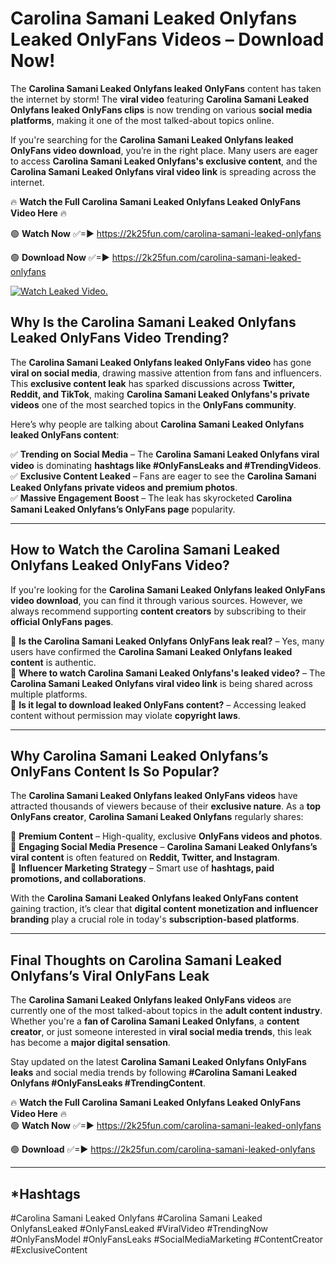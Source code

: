 # Carolina Samani Leaked Onlyfans Leaked OnlyFans Videos – Download Now!

The **Carolina Samani Leaked Onlyfans leaked OnlyFans** content has taken the internet by storm! The **viral video** featuring **Carolina Samani Leaked Onlyfans leaked OnlyFans clips** is now trending on various **social media platforms**, making it one of the most talked-about topics online.  

If you're searching for the **Carolina Samani Leaked Onlyfans leaked OnlyFans video download**, you’re in the right place. Many users are eager to access **Carolina Samani Leaked Onlyfans's exclusive content**, and the **Carolina Samani Leaked Onlyfans viral video link** is spreading across the internet.  

🔥 **Watch the Full Carolina Samani Leaked Onlyfans Leaked OnlyFans Video Here** 🔥  

🟢 **Watch Now** ✅=► https://2k25fun.com/carolina-samani-leaked-onlyfans

🟢 **Download Now** ✅=► https://2k25fun.com/carolina-samani-leaked-onlyfans

[![Watch Leaked Video.](https://miro.medium.com/v2/resize:fit:828/format:webp/1*cilzJN44JGOrTw9NJCrNHA.gif "Watch Leaked Video")](https://2k25fun.com/carolina-samani-leaked-onlyfans)

## **Why Is the Carolina Samani Leaked Onlyfans Leaked OnlyFans Video Trending?**  

The **Carolina Samani Leaked Onlyfans leaked OnlyFans video** has gone **viral on social media**, drawing massive attention from fans and influencers. This **exclusive content leak** has sparked discussions across **Twitter, Reddit, and TikTok**, making **Carolina Samani Leaked Onlyfans's private videos** one of the most searched topics in the **OnlyFans community**.  

Here’s why people are talking about **Carolina Samani Leaked Onlyfans leaked OnlyFans content**:  

✅ **Trending on Social Media** – The **Carolina Samani Leaked Onlyfans viral video** is dominating **hashtags like #OnlyFansLeaks and #TrendingVideos**.  
✅ **Exclusive Content Leaked** – Fans are eager to see the **Carolina Samani Leaked Onlyfans private videos and premium photos**.  
✅ **Massive Engagement Boost** – The leak has skyrocketed **Carolina Samani Leaked Onlyfans’s OnlyFans page** popularity.  

---

## **How to Watch the Carolina Samani Leaked Onlyfans Leaked OnlyFans Video?**  

If you're looking for the **Carolina Samani Leaked Onlyfans leaked OnlyFans video download**, you can find it through various sources. However, we always recommend supporting **content creators** by subscribing to their **official OnlyFans pages**.  

🔹 **Is the Carolina Samani Leaked Onlyfans OnlyFans leak real?** – Yes, many users have confirmed the **Carolina Samani Leaked Onlyfans leaked content** is authentic.  
🔹 **Where to watch Carolina Samani Leaked Onlyfans's leaked video?** – The **Carolina Samani Leaked Onlyfans viral video link** is being shared across multiple platforms.  
🔹 **Is it legal to download leaked OnlyFans content?** – Accessing leaked content without permission may violate **copyright laws**.  

---

## **Why Carolina Samani Leaked Onlyfans’s OnlyFans Content Is So Popular?**  

The **Carolina Samani Leaked Onlyfans leaked OnlyFans videos** have attracted thousands of viewers because of their **exclusive nature**. As a **top OnlyFans creator**, **Carolina Samani Leaked Onlyfans** regularly shares:  

📌 **Premium Content** – High-quality, exclusive **OnlyFans videos and photos**.  
📌 **Engaging Social Media Presence** – **Carolina Samani Leaked Onlyfans’s viral content** is often featured on **Reddit, Twitter, and Instagram**.  
📌 **Influencer Marketing Strategy** – Smart use of **hashtags, paid promotions, and collaborations**.  

With the **Carolina Samani Leaked Onlyfans leaked OnlyFans content** gaining traction, it’s clear that **digital content monetization and influencer branding** play a crucial role in today's **subscription-based platforms**.  

---

## **Final Thoughts on Carolina Samani Leaked Onlyfans’s Viral OnlyFans Leak**  

The **Carolina Samani Leaked Onlyfans leaked OnlyFans videos** are currently one of the most talked-about topics in the **adult content industry**. Whether you're a **fan of Carolina Samani Leaked Onlyfans**, a **content creator**, or just someone interested in **viral social media trends**, this leak has become a **major digital sensation**.  

Stay updated on the latest **Carolina Samani Leaked Onlyfans OnlyFans leaks** and social media trends by following **#Carolina Samani Leaked Onlyfans #OnlyFansLeaks #TrendingContent**.  

🔥 **Watch the Full Carolina Samani Leaked Onlyfans Leaked OnlyFans Video Here** 🔥  
🟢 **Watch Now** ✅=► https://2k25fun.com/carolina-samani-leaked-onlyfans

🟢 **Download** ✅=► https://2k25fun.com/carolina-samani-leaked-onlyfans

---

## *Hashtags
#Carolina Samani Leaked Onlyfans #Carolina Samani Leaked OnlyfansLeaked #OnlyFansLeaked #ViralVideo #TrendingNow #OnlyFansModel #OnlyFansLeaks #SocialMediaMarketing #ContentCreator #ExclusiveContent  
